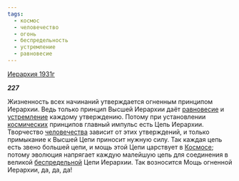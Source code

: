 ```yaml
---
tags:
  - космос
  - человечество
  - огонь
  - беспредельность
  - устремление
  - равновесие
---
```

[Иерархия 1931г](https://127.0.0.1:4002/agni/1931)

___227___

Жизненность всех начинаний утверждается огненным принципом Иерархии. Ведь только принцип Высшей Иерархии даёт [равновесие](../../../tags/#равновесие) и [устремление](../../../tags/#устремление) каждому утверждению. Потому при установлении [космических](../../../tags/#космос) принципов главный импульс есть Цепь Иерархии. Творчество [человечества](../../../tags/#человечество) зависит от этих утверждений, и только примыкание к Высшей Цепи приносит нужную силу. Так каждая цепь есть звено большей цепи, и мощь этой Цепи царствует в [Космосе](../../../tags/#космос); потому эволюция напрягает каждую малейшую цепь для соединения в великой [беспредельной](../../../tags/#беспредельность) Цепи Иерархии. Так возносится Мощь огненной Иерархии, да, да, да!   

